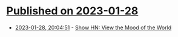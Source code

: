 # [Published on 2023-01-28](index.md)

* [2023-01-28, 20:04:51](https://news.ycombinator.com/item?id=34561189) - [Show HN: View the Mood of the World](https://mymood.today/records)
